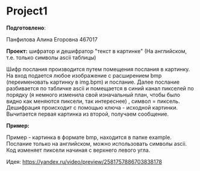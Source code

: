 # Project1
__Подготовлено__:

Панфилова Алина Егоровна 467017

__Проект:__ шифратор и дешифратор "текст в картинке" (На английском, т.е. только символы ascii таблицы)

Шифр послания производится путем помещения послания в картинку. На вход подается любое изображение с расширением bmp (переименовать картинку в img.bpm) и послание. Далее послание разбивается по табличке ascii и помещается в синий канал пикселей по порядку (я немного изменила свой изначальный план, чтобы было видно как меняются пиксели, так интереснее) , символ = пиксель. Дешифрация происходит с помощью ключа - исходной картинки. Вычитается первая картинка из второй, получаем сообщение. 

__Пример:__

Пример - картинка в формате bmp, находится в папке example. Послание только на английском, можно использовать символы ascii. Код изменяет пиксели начиная с верхнего левого угла.

Идея: https://yandex.ru/video/preview/2581757886703838178
